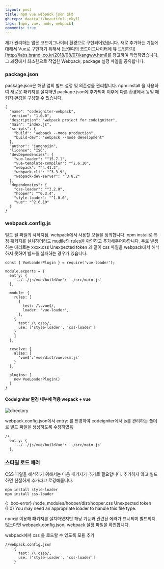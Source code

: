 ```yaml
---  
layout: post
title: npm vue webpack json 설정
gh-repo: daattali/beautiful-jekyll
tags: [npm, vue, node, webpack]
comments: true
---  
```


제가 관리하는 앱은 코드이그나이터 환경으로 구현되어있습니다. 
새로 추가하는 기능에 대해서 Vue로 구현하기 위해서 (브랜디의 코드이그나이터에 뷰 도입하기)[http://labs.brandi.co.kr/2018/08/07/kangww.html]를 참고하여 작업하였습니다. 그 과정에서 최소한으로 작업한 Webpack, package 설정 파일을 공유합니다.

### package.json
package.json은 해당 앱의 빌드 설정 및 의존성을 관리합니다. npm install 을 사용하여 새로운 패키지를 설치하면 package.json에 추가되며 이후에 다른 환경에서 동일 패키지 환경을 구성할 수 있습니다.

~~~
{
  "name": "codeigniter-webpack",
  "version": "1.0.0",
  "description": "webpack project for codeigniter",
  "main": "index.js",
  "scripts": {
    "build": "webpack --mode production",
    "build-dev": "webpack --mode development"
  },
  "author": "janghojin",
  "license": "ISC",
  "devDependencies": {
    "vue-loader": "^15.7.1",
    "vue-template-compiler": "^2.6.10",
    "webpack": "^4.41.2",
    "webpack-cli": "^3.3.9",
    "webpack-dev-server": "^3.8.2"
  },
  "dependencies": {
    "css-loader": "^3.2.0",
    "hooper": "^0.3.4",
    "style-loader": "^1.0.0",
    "vue": "^2.6.10"
  }
}
~~~


### webpack.config.js
빌드 될 파일의 시작지점, webpack에서 사용할 모듈을 정의합니다. npm install로 특정 패키지를 설치하더라도 mudile의 rules을 확인하고 추가해주어야합니다. 주로 발생하는 에러로는 xxxx.css Unexpected token 과 같이 css 파일을 webpack에서 해석하지 못하여 빌드를 실패하는 경우가 있습니다.

~~~
const { VueLoaderPlugin } = require('vue-loader');

module.exports = {
  entry: {
    '../../js/vue/buildVue': './src/main.js'
  },

  module: {
    rules: [
      {
        test: /\.vue$/,
        loader: 'vue-loader',
      },
    {
      test: /\.css$/,
      use: ['style-loader', 'css-loader']
    }
    ]
  },

  resolve: {
    alias: {
      'vue$':'vue/dist/vue.esm.js'
    }
  },

  plugins: [
    new VueLoaderPlugin()
  ]
}
~~~


#### CodeIgniter 환경 내부에 적용 wepack + vue 

![directory](https://trello-attachments.s3.amazonaws.com/5db8f4ec38c7480da1157f2f/344x170/6945def226a7599c32d1921049a85ed6/image.png)

webpack.config.json에서 entry: 를 변경하여 codeigniter에서 js를 관리하는 폴더로 빌드 파일을 생성하도록 수정하였음

~~~
/+
  entry: {
    '../../js/vue/buildVue': './src/main.js'
  },

~~~

### 스타일 로드 에러
CSS 파일을 해석하기 위해서는 다음 패키지가 추가로 필요합니다. 추가하지 않고 빌드하면 친절하게 추가라고 로깅해줍니다.
~~~
npm install style-loader
npm install css-loader
~~~
  
{: .box-error}
/node_modules/hooper/dist/hooper.css Unexpected token (1:0) You may need an appropriate loader to handle this file type.

npm을 이용해 패키지를 설치하였지만 해당 기능과 관련된 에러가 표시되며 빌드되지 않느다면 webpack.config.json, webpack 설정 파일을 확인합니다.

webpack에서 css 를 로드할 수 있도록 모듈 추가

~~~
//webpack.config.json
    {
      test: /\.css$/,
      use: ['style-loader', 'css-loader']
    }
~~~
  
  
